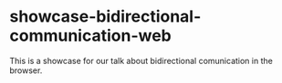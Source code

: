 # showcase-bidirectional-communication-web
This is a showcase for our talk about bidirectional comunication in the browser.
